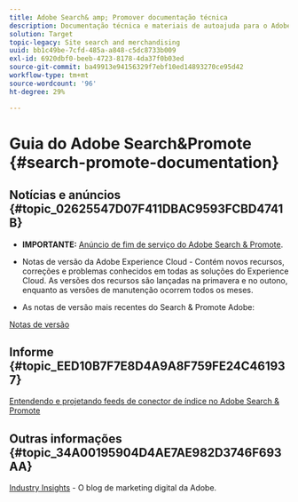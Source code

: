 ```yaml
---
title: Adobe Search& amp; Promover documentação técnica
description: Documentação técnica e materiais de autoajuda para o Adobe Search& amp; Promover
solution: Target
topic-legacy: Site search and merchandising
uuid: bb1c49be-7cfd-485a-a848-c5dc8733b009
exl-id: 6920dbf0-beeb-4723-8178-4da37f0b03ed
source-git-commit: ba49913e94156329f7ebf10ed14893270ce95d42
workflow-type: tm+mt
source-wordcount: '96'
ht-degree: 29%

---
```


# Guia do Adobe Search&amp;Promote {#search-promote-documentation}

## Notícias e anúncios {#topic_02625547D07F411DBAC9593FCBD4741B}

* **IMPORTANTE:** [Anúncio de fim de serviço do Adobe Search &amp; Promote](/help/sp-eol.md).

* Notas de versão da Adobe Experience Cloud - Contém novos recursos, correções e problemas conhecidos em todas as soluções do Experience Cloud. As versões dos recursos são lançadas na primavera e no outono, enquanto as versões de manutenção ocorrem todos os meses.

<!--   Early Access: Sign up for the [Adobe Priority Product Update](https://campaign.adobe.com/webApp/adbePriorityProductSubscribe) to receive Adobe Marketing Cloud release notes one week before each release. -->

* As notas de versão mais recentes do Search &amp; Promote Adobe:

[Notas de versão](/help/c-searchpromote-release-notes/c-rn-02-13-18-version-1811.md)

## Informe {#topic_EED10B7F7E8D4A9A8F759FE24C461937}

[Entendendo e projetando feeds de conector de índice no Adobe Search &amp; Promote](/help/assets/index_connector_feeds.pdf)

## Outras informações {#topic_34A00195904D4AE7AE982D3746F693AA}

<!-- [Adobe Search&amp;Promote website](https://www.adobe.com/solutions/testing-targeting/search-driven-merchandising.html) -->

[Industry Insights](https://blog.adobe.com/en/topics/digital-transformation.html) - O blog de marketing digital da Adobe.
